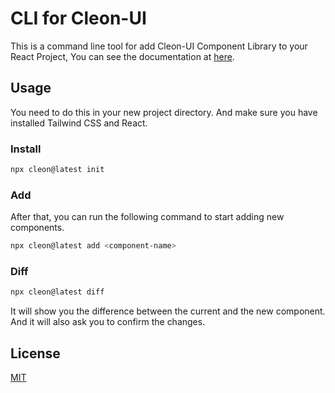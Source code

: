 # CLI for Cleon-UI

This is a command line tool for add Cleon-UI Component Library to your React Project, You can see the documentation at [here](https://cleon-ui.vercel.app/docs/getting-started/installation).

## Usage

You need to do this in your new project directory. And make sure you have installed Tailwind CSS and React.

### Install

```bash
npx cleon@latest init
```

### Add

After that, you can run the following command to start adding new components.

```bash
npx cleon@latest add <component-name>
```

### Diff

```bash
npx cleon@latest diff
```

It will show you the difference between the current and the new component. And it will also ask you to confirm the changes.

## License

[MIT](https://github.com/dq-alhq/cleon-cli/blob/main/LICENSE)
